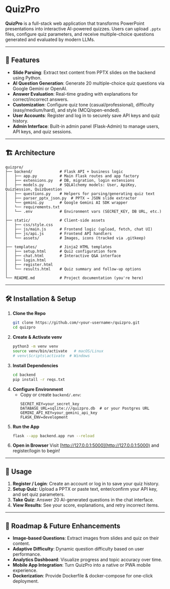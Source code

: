 # QuizPro

**QuizPro** is a full-stack web application that transforms PowerPoint presentations into interactive AI-powered quizzes. Users can upload `.pptx` files, configure quiz parameters, and receive multiple-choice questions generated and evaluated by modern LLMs.

---

## 🚀 Features
- **Slide Parsing**: Extract text content from PPTX slides on the backend using Python.
- **AI Question Generation**: Generate 20 multiple-choice quiz questions via Google Gemini or OpenAI.
- **Answer Evaluation**: Real-time grading with explanations for correct/incorrect answers.
- **Customization**: Configure quiz tone (casual/professional), difficulty (easy/medium/hard), and style (MCQ/open-ended).
- **User Accounts**: Register and log in to securely save API keys and quiz history.
- **Admin Interface**: Built-in admin panel (Flask-Admin) to manage users, API keys, and quiz sessions.

---

## 🏗 Architecture
```
quizpro/
├── backend/            # Flask API + business logic
│   ├── app.py          # Main Flask routes and app factory
│   ├── extensions.py   # DB, migration, login extensions
│   ├── models.py       # SQLAlchemy models: User, ApiKey, QuizSession, QuizQuestion
│   ├── questions.py    # Helpers for parsing/generating quiz text
│   ├── parser_pptx_json.py  # PPTX → JSON slide extractor
│   └── gemini.py       # Google Gemini AI SDK wrapper
│   └── requirements.txt
│   └── .env            # Environment vars (SECRET_KEY, DB URL, etc.)
│
├── static/             # Client-side assets
│   ├── css/style.css
│   ├── js/main.js      # Frontend logic (upload, fetch, chat UI)
│   ├── js/api.js       # Frontend API handlers
│   └── assets/         # Images, icons (tracked via .gitkeep)
│
├── templates/          # Jinja2 HTML templates
│   ├── setup.html      # Quiz configuration form
│   ├── chat.html       # Interactive Q&A interface
│   ├── login.html
│   ├── register.html
│   └── results.html    # Quiz summary and follow-up options
│
└── README.md           # Project documentation (you're here)
```

---

## 🛠️ Installation & Setup
1. **Clone the Repo**
   ```bash
   git clone https://github.com/<your-username>/quizpro.git
   cd quizpro
   ```
2. **Create & Activate venv**
   ```bash
   python3 -m venv venv
   source venv/bin/activate   # macOS/Linux
   # venv\Scripts\activate  # Windows
   ```
3. **Install Dependencies**
   ```bash
   cd backend
   pip install -r reqs.txt
   ```
4. **Configure Environment**
   - Copy or create `backend/.env`:
     ```dotenv
     SECRET_KEY=your_secret_key
     DATABASE_URL=sqlite:///quizpro.db  # or your Postgres URL
     GEMINI_API_KEY=your_gemini_api_key
     FLASK_ENV=development
     ```
5. **Run the App**
   ```bash
   flask --app backend.app run --reload
   ```
6. **Open in Browser**
   Visit [http://127.0.0.1:5000](http://127.0.0.1:5000) and register/login to begin!

---

## 🎯 Usage
1. **Register / Login**: Create an account or log in to save your quiz history.
2. **Setup Quiz**: Upload a PPTX or paste text, enter/confirm your API key, and set quiz parameters.
3. **Take Quiz**: Answer 20 AI-generated questions in the chat interface.
4. **View Results**: See your score, explanations, and retry incorrect items.

---

## 🚧 Roadmap & Future Enhancements
- **Image-based Questions**: Extract images from slides and quiz on their content.
- **Adaptive Difficulty**: Dynamic question difficulty based on user performance.
- **Analytics Dashboard**: Visualize progress and topic accuracy over time.
- **Mobile App Integration**: Turn QuizPro into a native or PWA mobile experience.
- **Dockerization**: Provide Dockerfile & docker-compose for one-click deployment.